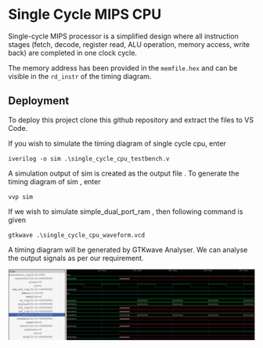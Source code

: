 
# Single Cycle MIPS CPU

Single-cycle MIPS processor is a simplified design where all instruction stages (fetch, decode, register read, ALU operation, memory access, write back) are completed in one clock cycle.


The memory address has been provided in the ```memfile.hex``` and can be visible in the ```rd_instr``` of the timing diagram.



## Deployment

To deploy this project clone this github repository and extract the files to VS Code. 

If you wish to simulate the timing diagram of single cycle cpu, enter 
```
iverilog -o sim .\single_cycle_cpu_testbench.v
```
A simulation output of sim is created as the output file . To generate the timing diagram of sim , enter 
```
vvp sim
```

If we wish to simulate simple_dual_port_ram , then following command is given
```
gtkwave .\single_cycle_cpu_waveform.vcd
```
A timing diagram will be generated by GTKwave Analyser. We can analyse the output signals as per our requirement. 


![timing diagram](timing_diagram.png)
